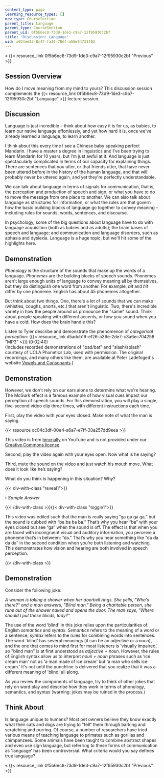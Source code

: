 ```yaml
---
content_type: page
learning_resource_types: []
ocw_type: CourseSection
parent_title: Language
parent_type: CourseSection
parent_uid: 0f5b6ec8-73d9-1de3-c9a7-12f95930c2bf
title: 'Discussion: Language'
uid: a024ee23-8c4f-fa34-78d4-a55e94731f03
---
```


« {{< resource_link 0f5b6ec8-73d9-1de3-c9a7-12f95930c2bf "Previous" >}}

Session Overview
----------------

How do I move meaning from my mind to yours? This discussion session complements the {{< resource_link 0f5b6ec8-73d9-1de3-c9a7-12f95930c2bf "Language" >}} lecture session.

Discussion
----------

Language is just incredible – think about how easy it is for us, as babies, to learn our native language effortlessly, and yet how hard it is, once we've already learned a language, to learn another.

I think about this every time I see a Chinese baby speaking perfect Mandarin. I have a master's degree in linguistics and I've been trying to learn Mandarin for 10 years, but I'm just awful at it. And language is just spectacularly complicated in terms of our capacity for explaining things. There are sentences that you utter, or that friends utter, that have never been uttered before in the history of the human language, and that will probably never be uttered again, and yet they're perfectly understandable.

We can talk about language in terms of signals for communication, that is, the perception and production of speech and sign, or what you have to do to move the message from one place to another. We can also talk about language as structures for information, or what the rules are that govern how the basic building blocks of language go together to convey meaning – including rules for sounds, words, sentences, and discourse.

In psychology, some of the big questions about language have to do with language acquisition (both as babies and as adults); the brain bases of speech and language; and communication and language disorders, such as aphasia and dyslexia. Language is a huge topic, but we'll hit some of the highlights here.

Demonstration
-------------

_Phonology_ is the structure of the sounds that make up the words of a language. _Phonemes_ are the building blocks of speech sounds. Phonemes aren't large enough units of language to convey meaning all by themselves, but they do distinguish one word from another. For example, _bit_ and _hit_ differ by one phoneme. English has about 45 phonemes altogether.

But think about two things. One, there's a lot of sounds that we can make (whistles, coughs, snorts, etc.) that aren't linguistic. Two, there's incredible variety in how the people around us pronounce the "same" sound. Think about people speaking with different accents, or how you sound when you have a cold. How does the brain handle this?

Listen to Tyler describe and demonstrate the phenomenon of _categorical perception_: ({{< resource_link d5adcb19-ef26-a39e-2de7-c3a6ec704258 "MP3" >}}) (0:02:40)  
(Includes recorded demonstrations of "bad/bat" and "slash/splash" courtesy of UCLA Phonetics Lab, used with permission. The original recordings, and many others like them, are available at Peter Ladefoged's website [Vowels and Consonants](http://www.phonetics.ucla.edu/vowels/chapter10/percpetial.html).)

Demonstration
-------------

However, we don't rely on our ears alone to determine what we're hearing. The McGurk effect is a famous example of how visual cues impact our perception of speech sounds. For this demonstration, you will play a single, five-second video clip three times, with different instructions each time.

First, play the video with your eyes closed. Make note of what the man is saying.

{{< resource cc04c3df-00e4-a6a7-e7ff-30a257dd9eea >}}

This video is from [hmcnally](http://www.youtube.com/watch?feature=player_embedded&v=aFPtc8BVdJk) on YouTube and is not provided under our [Creative Commons license](/terms/).

Second, play the video again with your eyes open. Now what is he saying?

Third, mute the sound on the video and just watch his mouth move. What does it look like he’s saying?

What do you think is happening in this situation? Why?

{{< div-with-class "reveal1">}}

› _Sample Answer_

{{< /div-with-class >}}{{< div-with-class "toggle1">}}

This video was edited such that the man is really saying “ga ga ga ga,” but the sound is dubbed with “ba ba ba ba.” That’s why you hear “ba” with your eyes closed but see “ga” when the sound is off. The effect is that when you are faced with incongruent visual and auditory information, you perceive a phoneme that’s in between: “da.” That’s why you hear something like “da da da da” in the second condition when you’re both listening and watching. This demonstrates how vision and hearing are both involved in speech perception.

{{< /div-with-class >}}

Demonstration
-------------

Consider the following joke:

_A woman is taking a shower when her doorbell rings. She yells, "Who's there?" and a man answers, "Blind man." Being a charitable person, she runs out of the shower naked and opens the door. The man says, "Where should I put these blinds, lady?"_

The use of the word 'blind' in this joke relies upon the particularities of English _semantics_ and _syntax_. _Semantics_ refers to the meaning of a word or a sentence; _syntax_ refers to the rules for combining words into sentences. The word 'blind' has several meanings (it can be an adjective or a noun), and the one that comes to mind first for most listeners is 'visually impaired,' so "blind man" is at first understood as _adjective + noun_. However, the rules of English syntax allow us to interpret _noun + noun_ phrases such as 'ice cream man' not as 'a man made of ice cream' but 'a man who sells ice cream.' It's not until the punchline is delivered that you realize that it was a different meaning of 'blind' all along.

As you review the components of language, try to think of other jokes that rely on word play and describe how they work in terms of phonology, semantics, and syntax (warning: jokes may be ruined in the process.)

Think About
-----------

Is language unique to humans? Most pet owners believe they know exactly what their cats and dogs are trying to "tell" them through barking and scratching and purring. Of course, a number of researchers have tried various means of teaching language to primates such as gorillas and chimpanzees. Some animals have been taught to combine abstract shapes and even use sign language, but referring to these forms of communication as 'language' has been controversial. What criteria would you say defines true language?

« {{< resource_link 0f5b6ec8-73d9-1de3-c9a7-12f95930c2bf "Previous" >}}